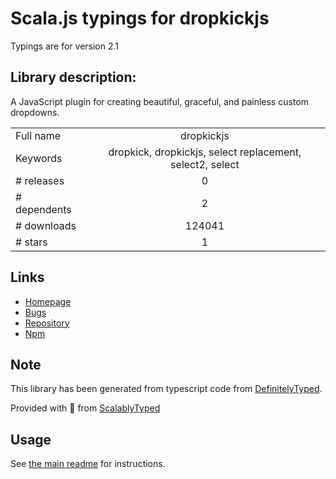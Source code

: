 
# Scala.js typings for dropkickjs

Typings are for version 2.1

## Library description:
A JavaScript plugin for creating beautiful, graceful, and painless custom dropdowns.

|                    |                 |
| ------------------ | :-------------: |
| Full name          | dropkickjs |
| Keywords           | dropkick, dropkickjs, select replacement, select2, select |
| # releases         | 0 |
| # dependents       | 2 |
| # downloads        | 124041 |
| # stars            | 1 |

## Links
- [Homepage](https://github.com/robdel12/DropKick#readme)
- [Bugs](http://github.com/robdel12/DropKick/issues)
- [Repository](https://github.com/robdel12/DropKick)
- [Npm](https://www.npmjs.com/package/dropkickjs)
    


## Note
This library has been generated from typescript code from [DefinitelyTyped](https://definitelytyped.org).

Provided with :purple_heart: from [ScalablyTyped](https://github.com/oyvindberg/ScalablyTyped)

## Usage
See [the main readme](../../readme.md) for instructions.


